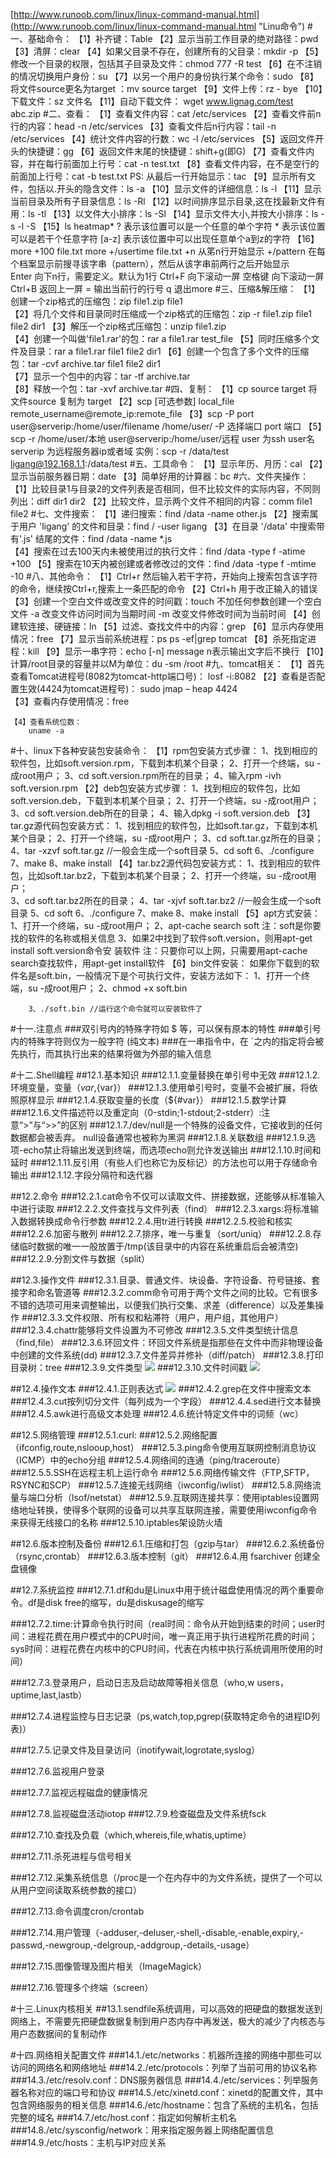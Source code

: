 [http://www.runoob.com/linux/linux-command-manual.html](http://www.runoob.com/linux/linux-command-manual.html "Linu命令")
#一、基础命令：
	【1】补齐键：Table 
	【2】显示当前工作目录的绝对路径：pwd 
	【3】清屏：clear 
	【4】如果父目录不存在，创建所有的父目录：mkdir -p 
	【5】修改一个目录的权限，包括其子目录及文件：chmod 777 -R test
	【6】在不注销的情况切换用户身份：su 
	【7】以另一个用户的身份执行某个命令：sudo 
	【8】将文件source更名为target ：mv source target
	【9】文件上传：rz - bye
	【10】下载文件：sz 文件名
	【11】自动下载文件： wget www.lignag.com/test abc.zip
#二、查看：
	【1】查看文件内容：cat /etc/services
	【2】查看文件前n行的内容：head -n /etc/services
	【3】查看文件后n行内容：tail -n /etc/services
	【4】统计文件内容的行数：wc -l /etc/services
	【5】返回文件开头的快捷键：gg
	【6】返回文件末尾的快捷键：shift+g(即G)
	【7】查看文件内容，并在每行前面加上行号：cat -n test.txt
	【8】查看文件内容，在不是空行的前面加上行号：cat -b test.txt
 	 PS: 从最后一行开始显示：tac
	【9】显示所有文件，包括以.开头的隐含文件：ls -a
	【10】显示文件的详细信息：ls -l
	【11】显示当前目录及所有子目录信息：ls -Rl
	【12】以时间排序显示目录,这在找最新文件有用：ls -tl
	【13】以文件大小排序：ls -Sl
	【14】显示文件大小,并按大小排序：ls -s -l -S
	【15】ls heatmap*
	 ? 表示该位置可以是一个任意的单个字符
	 * 表示该位置可以是若干个任意字符
	 [a-z] 表示该位置中可以出现任意单个a到z的字符
	【16】more +100 file.txt
    	 more +/usertime file.txt
		 +n 从笫n行开始显示
		+/pattern 在每个档案显示前搜寻该字串（pattern），然后从该字串前两行之后开始显示   
		Enter   向下n行，需要定义。默认为1行
		Ctrl+F  向下滚动一屏
		空格键  向下滚动一屏
		Ctrl+B  返回上一屏
		=       输出当前行的行号
		q       退出more
#三、压缩&解压缩：
	【1】创建一个zip格式的压缩包：zip file1.zip file1  
	【2】将几个文件和目录同时压缩成一个zip格式的压缩包：zip -r file1.zip file1 file2 dir1
	【3】解压一个zip格式压缩包：unzip file1.zip    
	【4】创建一个叫做'file1.rar'的包：rar a file1.rar test_file 
	【5】同时压缩多个文件及目录：rar a file1.rar file1 file2 dir1
	【6】创建一个包含了多个文件的压缩包：tar -cvf archive.tar file1 file2 dir1  
	【7】显示一个包中的内容：tar -tf archive.tar  
	【8】释放一个包：tar -xvf archive.tar 
#四、复制：
	【1】cp source target 将文件source 复制为 target 
	【2】scp [可选参数] local_file remote_username@remote_ip:remote_file
	【3】scp -P port user@serverip:/home/user/filename /home/user/
           -P 选择端口
   		   port 端口 
	【5】scp -r /home/user/本地 user@serverip:/home/user/远程
   			user 为ssh user名
   			serverip 为远程服务器ip或者域
     	实例：scp -r /data/test ligang@192.168.1.1:/data/test
#五、工具命令：
	【1】显示年历、月历：cal 
	【2】显示当前服务器日期：date
	【3】简单好用的计算器：bc
#六、文件夹操作：
	【1】比较目录1与目录2的文件列表是否相同，但不比较文件的实际内容，不同则列出：diff dir1 dir2 
	【2】比较文件，显示两个文件不相同的内容：comm file1 file2
#七、文件搜索：
	【1】递归搜索：find /data -name other.js
	【2】搜索属于用户 'ligang' 的文件和目录：find / -user ligang 
	【3】在目录 '/data' 中搜索带有'.js' 结尾的文件：find /data -name \*.js  
	【4】搜索在过去100天内未被使用过的执行文件：find /data -type f -atime +100 
	【5】搜索在10天内被创建或者修改过的文件：find /data -type f -mtime -10 
#八、其他命令：
	【1】Ctrl+r 然后输入若干字符，开始向上搜索包含该字符的命令，继续按Ctrl+r,搜索上一条匹配的命令
	【2】Ctrl+h 用于改正输入的错误
	【3】创建一个空白文件或改变文件的时间戳：touch 
		不加任何参数创建一个空白文件
    	-a 改变文件访问时间为当期时间
    	-m 改变文件修改时间为当前时间
	【4】创建软连接、硬链接：ln 
	【5】过滤、查找文件中的内容：grep 
	【6】显示内存使用情况：free 
	【7】显示当前系统进程：ps 
			ps -ef|grep tomcat
	【8】杀死指定进程：kill 
	【9】显示一串字符：echo [-n] message
			n表示输出文字后不换行
	【10】计算/root目录的容量并以M为单位：du -sm /root
#九、tomcat相关：
	【1】首先查看Tomcat进程号(8082为tomcat-http端口号)：
   		losf -i:8082
	【2】查看是否配置生效(4424为tomcat进程号)：
   		sudo jmap  – heap 4424   
	【3】查看内存使用情况：free

	【4】查看系统位数：
		uname -a

#十、linux下各种安装包安装命令：
	【1】rpm包安装方式步骤： 
		1、找到相应的软件包，比如soft.version.rpm，下载到本机某个目录； 
		2、打开一个终端，su -成root用户； 
		3、cd soft.version.rpm所在的目录； 
		4、输入rpm -ivh soft.version.rpm 
	【2】deb包安装方式步骤： 
		1、找到相应的软件包，比如soft.version.deb，下载到本机某个目录； 
		2、打开一个终端，su -成root用户； 
		3、cd soft.version.deb所在的目录； 
		4、输入dpkg -i soft.version.deb 
	【3】tar.gz源代码包安装方式： 
		1、找到相应的软件包，比如soft.tar.gz，下载到本机某个目录； 
		2、打开一个终端，su -成root用户； 
		3、cd soft.tar.gz所在的目录； 
		4、tar -xzvf soft.tar.gz //一般会生成一个soft目录 
		5、cd soft 
		6、./configure 
		7、make 
		8、make install 
	【4】tar.bz2源代码包安装方式： 
		1、找到相应的软件包，比如soft.tar.bz2，下载到本机某个目录； 
		2、打开一个终端，su -成root用户；  
		3、cd soft.tar.bz2所在的目录； 
		4、tar -xjvf soft.tar.bz2 //一般会生成一个soft目录 
		5、cd soft 
		6、./configure 
		7、make 
		8、make install 
	【5】apt方式安装： 
		1、打开一个终端，su -成root用户； 
		2、apt-cache search soft 注：soft是你要找的软件的名称或相关信息 
		3、如果2中找到了软件soft.version，则用apt-get install soft.version命令安 装软件 注：只要你可以上网，只需要用apt-cache search查找软件，用apt-get install软件 
	【6】bin文件安装：
		如果你下载到的软件名是soft.bin，一般情况下是个可执行文件，安装方法如下： 
		1、打开一个终端，su -成root用户； 
		2、chmod +x soft.bin 

		3、./soft.bin //运行这个命令就可以安装软件了

#十一.注意点
###双引号内的特殊字符如 $ 等，可以保有原本的特性
###单引号内的特殊字符则仅为一般字符 (纯文本)
###在一串指令中，在 `之内的指定将会被先执行，而其执行出来的结果将做为外部的输入信息

#十二.Shell编程
##12.1.基本知识
###12.1.1.变量替换在单引号中无效
###12.1.2.环境变量，变量（$var,${var}）
###12.1.3.使用单引号时，变量不会被扩展，将依照原样显示
###12.1.4.获取变量的长度（${#var}）
###12.1.5.数学计算
###12.1.6.文件描述符以及重定向（0-stdin;1-stdout;2-stderr）:注意“>”与“>>”的区别
###12.1.7./dev/null是一个特殊的设备文件，它接收到的任何数据都会被丢弃。 null设备通常也被称为黑洞
###12.1.8.关联数组
###12.1.9.选项-echo禁止将输出发送到终端，而选项echo则允许发送输出
###12.1.10.时间和延时
###12.1.11.反引用（有些人们也称它为反标记）的方法也可以用于存储命令输出
###12.1.12.字段分隔符和迭代器

##12.2.命令
###12.2.1.cat命令不仅可以读取文件、拼接数据，还能够从标准输入中进行读取
###12.2.2.文件查找与文件列表（find）
###12.2.3.xargs:将标准输入数据转换成命令行参数
###12.2.4.用tr进行转换
###12.2.5.校验和核实
###12.2.6.加密与散列
###12.2.7.排序，唯一与重复（sort/uniq）
###12.2.8.存储临时数据的唯一一般放置于/tmp(该目录中的内容在系统重启后会被清空)
###12.2.9.分割文件与数据（split）

##12.3.操作文件
###12.3.1.目录、普通文件、块设备、字符设备、符号链接、套接字和命名管道等
###12.3.2.comm命令可用于两个文件之间的比较。它有很多不错的选项可用来调整输出，以便我们执行交集、求差（difference）以及差集操作
###12.3.3.文件权限、所有权和粘滞符（用户，用户组，其他用户）
###12.3.4.chattr能够将文件设置为不可修改
###12.3.5.文件类型统计信息（find,file）
###12.3.6.环回文件：环回文件系统是指那些在文件中而非物理设备中创建的文件系统(dd)
###12.3.7.文件差异并修补（diff/patch）
###12.3.8.打印目录树：tree
###12.3.9.文件类型
![](https://github.com/HelloWucq/working-knowledge-point/raw/master/%E5%AD%A6%E4%B9%A0%E5%9B%BE%E7%89%87/%E6%96%87%E4%BB%B6%E7%B1%BB%E5%9E%8B.png)
###12.3.10.文件时间戳
![](https://github.com/HelloWucq/working-knowledge-point/raw/master/%E5%AD%A6%E4%B9%A0%E5%9B%BE%E7%89%87/%E6%97%B6%E9%97%B4%E6%88%B3.png)

##12.4.操作文本
###12.4.1.正则表达式
![](https://github.com/HelloWucq/working-knowledge-point/raw/master/%E5%AD%A6%E4%B9%A0%E5%9B%BE%E7%89%87/%E6%AD%A3%E5%88%99%E8%A1%A8%E8%BE%BE%E5%BC%8F.png)
###12.4.2.grep在文件中搜索文本
###12.4.3.cut按列切分文件（每列成为一个字段）
###12.4.4.sed进行文本替换
###12.4.5.awk进行高级文本处理
###12.4.6.统计特定文件中的词频（wc）

##12.5.网络管理
###12.5.1.curl:
###12.5.2.网络配置（ifconfig,route,nslooup,host）
###12.5.3.ping命令使用互联网控制消息协议（ICMP）中的echo分组
###12.5.4.网络间的连通（ping/traceroute）
###12.5.5.SSH在远程主机上运行命令
###12.5.6.网络传输文件（FTP,SFTP，RSYNC和SCP）
###12.5.7.连接无线网络（iwconfig/iwlist）
###12.5.8.网络流量与端口分析（lsof/netstat）
###12.5.9.互联网连接共享：使用iptables设置网络地址转换，使得多个联网的设备可以共享互联网连接，需要使用iwconfig命令来获得无线接口的名称
###12.5.10.iptables架设防火墙

##12.6.版本控制及备份
###12.6.1.压缩和打包（gzip与tar）
###12.6.2.系统备份（rsync,crontab）
###12.6.3.版本控制（git）
###12.6.4.用 fsarchiver 创建全盘镜像

##12.7.系统监控
###12.7.1.df和du是Linux中用于统计磁盘使用情况的两个重要命令。df是disk free的缩写，du是diskusage的缩写


###12.7.2.time:计算命令执行时间（real时间：命令从开始到结束的时间；user时间：进程花费在用户模式中的CPU时间，唯一真正用于执行进程所花费的时间；sys时间：进程花费在内核中的CPU时间，代表在内核中执行系统调用所使用的时间）


###12.7.3.登录用户，启动日志及启动故障等相关信息（who,w users，uptime,last,lastb）

###12.7.4.进程监控与日志记录（ps,watch,top,pgrep(获取特定命令的进程ID列表)）

###12.7.5.记录文件及目录访问（inotifywait,logrotate,syslog）

###12.7.6.监视用户登录

###12.7.7.监视远程磁盘的健康情况

###12.7.8.监视磁盘活动iotop
###12.7.9.检查磁盘及文件系统fsck

###12.7.10.查找及负载（which,whereis,file,whatis,uptime）

###12.7.11.杀死进程与信号相关

###12.7.12.采集系统信息（/proc是一个在内存中的为文件系统，提供了一个可以从用户空间读取系统参数的接口）


###12.7.13.命令调度cron/crontab

###12.7.14.用户管理（-adduser,-deluser,-shell,-disable,-enable,expiry,-passwd,-newgroup,-delgroup,-addgroup,-details,-usage）

###12.7.15.图像管理及图片相关（ImageMagick）

###12.7.16.管理多个终端（screen）

#十三.Linux内核相关
##13.1.sendfile系统调用，可以高效的把硬盘的数据发送到网络上，不需要先把硬盘数据复制到用户态内存中再发送，极大的减少了内核态与用户态数据间的复制动作

#十四.网络相关配置文件
###14.1./etc/networks：机器所连接的网络中那些可以访问的网络名和网络地址
###14.2./etc/protocols：列举了当前可用的协议名称
###14.3./etc/resolv.conf：DNS服务器信息
###14.4./etc/services：列举服务器名称对应的端口号和协议
###14.5./etc/xinetd.conf：xinetd的配置文件，其中包含网络服务的相关信息
###14.6./etc/hostname：包含了系统的主机名，包括完整的域名
###14.7./etc/host.conf：指定如何解析主机名
###14.8./etc/sysconfig/network：用来指定服务器上网络配置信息
###14.9./etc/hosts：主机与IP对应关系